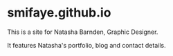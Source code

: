 # smifaye.github.io

This is a site for Natasha Barnden, Graphic Designer.

It features Natasha's portfolio, blog and contact details.
